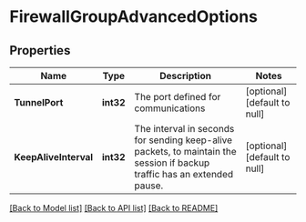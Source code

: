 # FirewallGroupAdvancedOptions

## Properties
Name | Type | Description | Notes
------------ | ------------- | ------------- | -------------
**TunnelPort** | **int32** | The port defined for communications | [optional] [default to null]
**KeepAliveInterval** | **int32** | The interval in seconds for sending keep-alive packets, to maintain the session if backup traffic has an extended pause. | [optional] [default to null]

[[Back to Model list]](../README.md#documentation-for-models) [[Back to API list]](../README.md#documentation-for-api-endpoints) [[Back to README]](../README.md)

